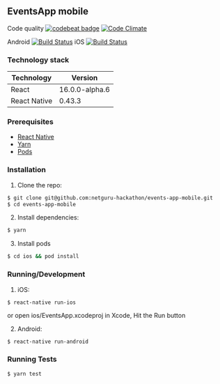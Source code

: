 ## EventsApp mobile

Code quality [![codebeat badge](https://codebeat.co/badges/6229e7ee-d790-444c-8905-2a29c557d294)](https://codebeat.co/projects/github-com-netguru-hackathon-events-app-mobile-master)
[![Code Climate](https://codeclimate.com/github/netguru-hackathon/events-app-mobile/badges/gpa.svg)](https://codeclimate.com/github/netguru-hackathon/events-app-mobile)

Android [![Build Status](https://www.bitrise.io/app/ea788d371b493b45.svg?token=gQzdV-OK6RBcEElLAtRvSA)](https://www.bitrise.io/app/ea788d371b493b45)
iOS [![Build Status](https://www.bitrise.io/app/e41270c9ddb1fbf3.svg?token=kyL8B1JF1S-Dy_GDq6XHIQ)](https://www.bitrise.io/app/e41270c9ddb1fbf3)

### Technology stack
| Technology     | Version          |
|----------------|------------------|
| React          | 16.0.0-alpha.6   |
| React Native   | 0.43.3           |

### Prerequisites
* [React Native](https://facebook.github.io/react-native/docs/getting-started.html)
* [Yarn](https://yarnpkg.com/en/docs/install)
* [Pods](https://cocoapods.org/)

### Installation
1. Clone the repo:
```bash
$ git clone git@github.com:netguru-hackathon/events-app-mobile.git
$ cd events-app-mobile
```

2. Install dependencies:
```bash
$ yarn
```

3. Install pods
```bash
$ cd ios && pod install
```

### Running/Development
1. iOS:
```bash
$ react-native run-ios
```
or open ios/EventsApp.xcodeproj in Xcode, Hit the Run button

2. Android:
```
$ react-native run-android
```

### Running Tests
```bash
$ yarn test
```
